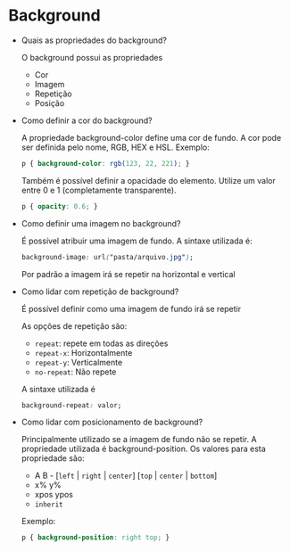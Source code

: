 # Background

- Quais as propriedades do background?
    
    O background possui as propriedades
    
    - Cor
    - Imagem
    - Repetição
    - Posição
- Como definir a cor do background?
    
    A propriedade background-color define uma cor de fundo. A cor pode ser definida pelo nome, RGB, HEX e HSL. Exemplo:
    
    ```css
    p { background-color: rgb(123, 22, 221); }
    ```
    
    Também é possível definir a opacidade do elemento. Utilize um valor entre 0 e 1 (completamente transparente).
    
    ```css
    p { opacity: 0.6; }
    ```
    
- Como definir uma imagem no background?
    
    É possível atribuir uma imagem de fundo. A sintaxe utilizada é:
    
    ```css
    background-image: url("pasta/arquivo.jpg");
    ```
    
    Por padrão a imagem irá se repetir na horizontal e vertical
    
- Como lidar com repetição de background?
    
    É possível definir como uma imagem de fundo irá se repetir
    
    As opções de repetição são:
    
    - `repeat`: repete em todas as direções
    - `repeat-x`: Horizontalmente
    - `repeat-y`: Verticalmente
    - `no-repeat`: Não repete
    
    A sintaxe utilizada é
    
    ```css
    background-repeat: valor;
    ```
    
- Como lidar com posicionamento de background?
    
    Principalmente utilizado se a imagem de fundo não se repetir. A propriedade utilizada é background-position. Os valores para esta propriedade são:
    
    - A B - [`left` | `right` | `center`] [`top` | `center` | `bottom`]
    - x% y%
    - xpos ypos
    - `inherit`
    
    Exemplo:
    
    ```css
    p { background-position: right top; }
    ```